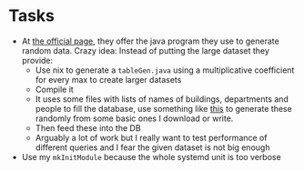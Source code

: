 # Tasks
* At [the official page](https://www.db-book.com/university-lab-dir/sample_tables-dir/index.html), they offer the java program they use to generate random data. Crazy idea: Instead of putting the large dataset they provide:
  * Use nix to generate a `tableGen.java` using a multiplicative coefficient for every max to create larger datasets
  * Compile it
  * It uses some files with lists of names of buildings, departments and people to fill the database, use something like [this](https://github.com/lolPants/markov) to generate these randomly from some basic ones I download or write.
  * Then feed these into the DB
  * Arguably a lot of work but I really want to test performance of different queries and I fear the given dataset is not big enough
* Use my `mkInitModule` because the whole systemd unit is too verbose

